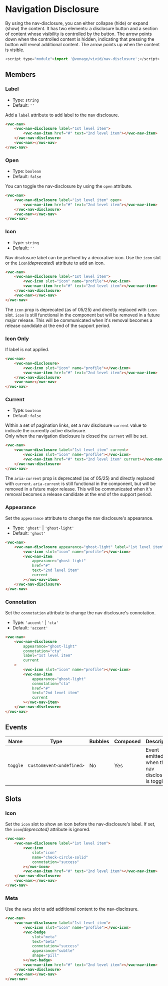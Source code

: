 # Navigation Disclosure

By using the nav-disclosure, you can either collapse (hide) or expand (show) the content.
It has two elements: a disclosure button and a section of content whose visibility is controlled by the button.
The arrow points down when the controlled content is hidden, indicating that pressing the button will reveal additional content.
The arrow points up when the content is visible.

```js
<script type="module">import '@vonage/vivid/nav-disclosure';</script>
```

## Members

### Label

- Type: `string`
- Default: `''`

Add a `label` attribute to add label to the nav disclosure.

```html preview
<vwc-nav>
	<vwc-nav-disclosure label="1st level item">
		<vwc-nav-item href="#" text="2nd level item"></vwc-nav-item>
	</vwc-nav-disclosure>
	<vwc-nav></vwc-nav>
</vwc-nav>
```

### Open

- Type: `boolean`
- Default: `false`

You can toggle the nav-disclosure by using the `open` attribute.

```html preview
<vwc-nav>
	<vwc-nav-disclosure label="1st level item" open>
		<vwc-nav-item href="#" text="2nd level item"></vwc-nav-item>
	</vwc-nav-disclosure>
	<vwc-nav></vwc-nav>
</vwc-nav>
```

### Icon

- Type: `string`
- Default: `''`

Nav disclosure label can be prefixed by a decorative icon.
Use the `icon` slot or the `icon`_(deprecated)_ attribute to add an icon.

```html preview
<vwc-nav>
	<vwc-nav-disclosure label="1st level item">
		<vwc-icon slot="icon" name="profile"></vwc-icon>
		<vwc-nav-item href="#" text="2nd level item"></vwc-nav-item>
	</vwc-nav-disclosure>
	<vwc-nav></vwc-nav>
</vwc-nav>
```

<vwc-note connotation="warning" headline="Deprecated Prop: icon">
	<vwc-icon slot="icon" name="warning-line" label="Warning:"></vwc-icon>

The `icon` prop is deprecated (as of 05/25) and directly replaced with `icon` slot. `icon` is still functional in the component but will be removed in a future major release. This will be communicated when it's removal becomes a release candidate at the end of the support period.

</vwc-note>

### Icon Only

If label is not applied.

```html preview
<vwc-nav>
	<vwc-nav-disclosure>
		<vwc-icon slot="icon" name="profile"></vwc-icon>
		<vwc-nav-item href="#" text="2nd level item"></vwc-nav-item>
	</vwc-nav-disclosure>
	<vwc-nav></vwc-nav>
</vwc-nav>
```

### Current

- Type: `boolean`
- Default: `false`

Within a set of pagination links, set a nav disclosure `current` value to indicate the currently active disclosure.  
Only when the navigation disclosure is closed the `current` will be set.

```html preview 150px
<vwc-nav>
	<vwc-nav-disclosure label="1st level item" current>
		<vwc-icon slot="icon" name="profile"></vwc-icon>
		<vwc-nav-item href="#" text="2nd level item" current></vwc-nav-item>
	</vwc-nav-disclosure>
</vwc-nav>
```

<vwc-note connotation="warning" headline="Deprecated Prop: aria-current">
	<vwc-icon slot="icon" name="warning-line"></vwc-icon>

The `aria-current` prop is deprecated (as of 05/25) and directly replaced with `current`. `aria-current` is still functional in the component, but will be removed in a future major release. This will be communicated when it's removal becomes a release candidate at the end of the support period.

</vwc-note>

### Appearance

Set the `appearance` attribute to change the nav disclosure's appearance.

- Type: `'ghost'` | `'ghost-light'`
- Default: `'ghost'`

```html preview 150px
<vwc-nav>
	<vwc-nav-disclosure appearance="ghost-light" label="1st level item" current>
		<vwc-icon slot="icon" name="profile"></vwc-icon>
		<vwc-nav-item
			appearance="ghost-light"
			href="#"
			text="2nd level item"
			current
		></vwc-nav-item>
	</vwc-nav-disclosure>
</vwc-nav>
```

### Connotation

Set the `connotation` attribute to change the nav disclosure's connotation.

- Type: `'accent'` | `'cta'`
- Default: `'accent'`

```html preview 150px
<vwc-nav>
	<vwc-nav-disclosure
		appearance="ghost-light"
		connotation="cta"
		label="1st level item"
		current
	>
		<vwc-icon slot="icon" name="profile"></vwc-icon>
		<vwc-nav-item
			appearance="ghost-light"
			connotation="cta"
			href="#"
			text="2nd level item"
			current
		></vwc-nav-item>
	</vwc-nav-disclosure>
</vwc-nav>
```

## Events

<div class="table-wrapper">

| Name     | Type                     | Bubbles | Composed | Description                                       |
| -------- | ------------------------ | ------- | -------- | ------------------------------------------------- |
| `toggle` | `CustomEvent<undefined>` | No      | Yes      | Event emitted when the nav disclosure is toggled. |

</div>

## Slots

### Icon

Set the `icon` slot to show an icon before the nav-disclosure's label.
If set, the `icon`_(deprecated)_ attribute is ignored.

```html preview
<vwc-nav>
	<vwc-nav-disclosure label="1st level item">
		<vwc-icon
			slot="icon"
			name="check-circle-solid"
			connotation="success"
		></vwc-icon>
		<vwc-nav-item href="#" text="2nd level item"></vwc-nav-item>
	</vwc-nav-disclosure>
	<vwc-nav></vwc-nav>
</vwc-nav>
```

### Meta

Use the `meta` slot to add additional content to the nav-disclosure.

```html preview
<vwc-nav>
	<vwc-nav-disclosure label="1st level item">
		<vwc-icon slot="icon" name="profile"></vwc-icon>
		<vwc-badge
			slot="meta"
			text="beta"
			connotation="success"
			appearance="subtle"
			shape="pill"
		></vwc-badge>
		<vwc-nav-item href="#" text="2nd level item"></vwc-nav-item>
	</vwc-nav-disclosure>
	<vwc-nav></vwc-nav>
</vwc-nav>
```
